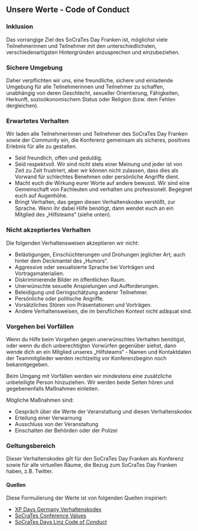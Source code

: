 ## Unsere Werte - Code of Conduct

### Inklusion

Das vorrangige Ziel des SoCraTes Day Franken ist, möglichst viele Teilnehmerinnen und Teilnehmer 
mit den unterschiedlichsten, verschiedenartigsten Hintergründen anzusprechen und einzubeziehen.

### Sichere Umgebung

Daher verpflichten wir uns, eine freundliche, sichere und einladende Umgebung für alle 
Teilnehmerinnen und Teilnehmer zu schaffen, unabhängig von deren Geschlecht, sexueller Orientierung, 
Fähigkeiten, Herkunft, sozioökonomischem Status oder Religion (bzw. dem Fehlen dergleichen).

### Erwartetes Verhalten

Wir laden alle Teilnehmerinnen und Teilnehmer des SoCraTes Day Franken sowie der Community ein, 
die Konferenz gemeinsam als sicheres, positives Erlebnis für alle zu gestalten.

- Seid freundlich, offen und geduldig.
- Seid respektvoll. Wir sind nicht stets einer Meinung und jeder ist von Zeit zu Zeit frustriert, 
aber wir können nicht zulassen, dass dies als Vorwand für schlechtes Benehmen 
oder persönliche Angriffe dient.
- Macht euch die Wirkung eurer Worte auf andere bewusst. Wir sind eine Gemeinschaft 
von Fachleuten und verhalten uns professionell. Begegnet euch auf Augenhöhe.
- Bringt Verhalten, das gegen diesen Verhaltenskodex verstößt, zur Sprache. 
Wenn ihr dabei Hilfe benötigt, dann wendet euch an ein Mitglied des „Hilfsteams“ (siehe unten).

### Nicht akzeptiertes Verhalten

Die folgenden Verhaltensweisen akzeptieren wir nicht:

- Belästigungen, Einschüchterungen und Drohungen jeglicher Art; auch hinter dem Deckmantel des „Humors“.
- Aggressive oder sexualisierte Sprache bei Vorträgen und Vortragsmaterialien.
- Diskriminierende Bilder im öffentlichen Raum.
- Unerwünschte sexuelle Anspielungen und Aufforderungen.
- Beleidigung und Geringschätzung anderer Teilnehmer.
- Persönliche oder politische Angriffe.
- Vorsätzliches Stören von Präsentationen und Vorträgen.
- Andere Verhaltensweisen, die im beruflichen Kontext nicht adäquat sind.

### Vorgehen bei Vorfällen

Wenn du Hilfe beim Vorgehen gegen unerwünschtes Verhalten benötigst, oder wenn du dich 
unberechtigten Vorwürfen gegenüber siehst, dann wende dich an ein Mitglied unseres „Hilfsteams“ - 
Namen und Kontaktdaten der Teammitglieder werden rechtzeitig vor Konferenzbeginn noch bekanntgegeben.

Beim Umgang mit Vorfällen werden wir mindestens eine zusätzliche unbeteiligte Person hinzuziehen. 
Wir werden beide Seiten hören und gegebenenfalls Maßnahmen einleiten.

Mögliche Maßnahmen sind:

- Gespräch über die Werte der Veranstaltung und diesen Verhaltenskodex
- Erteilung einer Verwarnung
- Ausschluss von der Veranstaltung
- Einschalten der Behörden oder der Polizei

### Geltungsbereich

Dieser Verhaltenskodex gilt für den SoCraTes Day Franken als Konferenz 
sowie für alle virtuellen Räume, die Bezug zum SoCraTes Day Franken haben, z.B. Twitter.

#### Quellen

Diese Formulierung der Werte ist von folgenden Quellen inspiriert:

- [XP Days Germany Verhaltenskodex](https://www.xpdays.de/2018/verhaltenskodex/)
- [SoCraTes Conference Values](https://socrates-conference.de/values)
- [SoCraTes Days Linz Code of Conduct](https://socrates-conference.at/code-of-conduct/)
